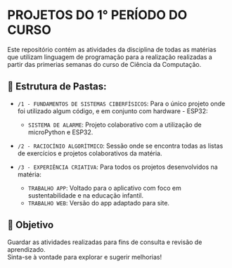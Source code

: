 # PROJETOS DO 1° PERÍODO DO CURSO

Este repositório contém as atividades da disciplina de todas as matérias que utilizam linguagem de programação para a realização realizadas a partir das primerias semanas do curso de Ciência da Computação.

## 📁 Estrutura de Pastas:
- `/1 - FUNDAMENTOS DE SISTEMAS CIBERFÍSICOS`: Para o único projeto onde foi utilizado algum código, e em conjunto com hardware - ESP32:
    - `SISTEMA DE ALARME`: Projeto colaborativo com a utilização de microPython e ESP32.
      
- `/2 - RACIOCÍNIO ALGORÍTMICO`: Sessão onde se encontra todas as listas de exercícios e projetos colaborativos da matéria.
  
- `/3 - EXPERIÊNCIA CRIATIVA`: Para todos os projetos desenvolvidos na matéria:
    - `TRABALHO APP`: Voltado para o aplicativo com foco em sustentabilidade e na educação infantil.
    - `TRABALHO WEB`: Versão do app adaptado para site.

## 🚀 Objetivo
Guardar as atividades realizadas para fins de consulta e revisão de aprendizado.  
Sinta-se à vontade para explorar e sugerir melhorias!
